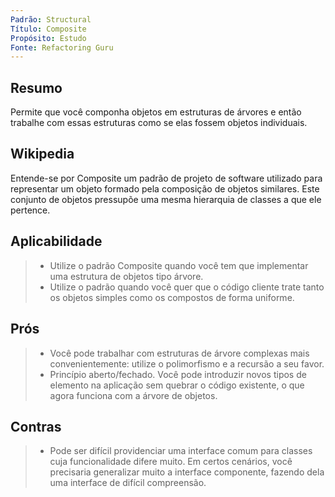 ```yaml
---
Padrão: Structural
Título: Composite
Propósito: Estudo
Fonte: Refactoring Guru
---
```


## Resumo

Permite que você componha objetos em estruturas de árvores e então trabalhe com essas estruturas como se elas fossem objetos individuais.


## Wikipedia

Entende-se por Composite um padrão de projeto de software utilizado para representar um objeto formado pela composição de objetos similares. Este conjunto de
objetos pressupõe uma mesma hierarquia de classes a que ele pertence.


## Aplicabilidade

> * Utilize o padrão Composite quando você tem que implementar uma estrutura de objetos tipo árvore.
> * Utilize o padrão quando você quer que o código cliente trate tanto os objetos simples como os compostos de forma uniforme.


## Prós

> * Você pode trabalhar com estruturas de árvore complexas mais convenientemente: utilize o polimorfismo e a recursão a seu favor.
> * Princípio aberto/fechado. Você pode introduzir novos tipos de elemento na aplicação sem quebrar o código existente, o que agora funciona com a árvore de
> objetos.


## Contras

> * Pode ser difícil providenciar uma interface comum para classes cuja funcionalidade difere muito. Em certos cenários, você precisaria generalizar muito a
> interface componente, fazendo dela uma interface de difícil compreensão.
